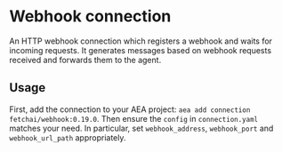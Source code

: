# Webhook connection

An HTTP webhook connection which registers a webhook and waits for incoming requests. It generates messages based on webhook requests received and forwards them to the agent.

## Usage

First, add the connection to your AEA project: `aea add connection fetchai/webhook:0.19.0`. Then ensure the `config` in `connection.yaml` matches your need. In particular, set `webhook_address`, `webhook_port` and `webhook_url_path` appropriately.
